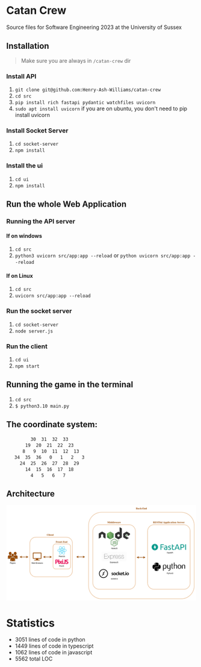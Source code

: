 # Catan Crew
Source files for Software Engineering 2023 at the University of Sussex

## Installation
> Make sure you are always in `/catan-crew` dir

### Install API
1. `git clone git@github.com:Henry-Ash-Williams/catan-crew`
2. `cd src`
3. `pip install rich fastapi pydantic watchfiles uvicorn`
4. `sudo apt install uvicorn` if you are on ubuntu, you don't need to pip install uvicorn

### Install Socket Server
1. `cd socket-server`
2. `npm install`

### Install the ui
1. `cd ui`
2. `npm install`

## Run the whole Web Application
### Running the API server
#### If on windows
1. `cd src`
2. `python3 uvicorn src/app:app --reload` or `python uvicorn src/app:app --reload`

#### If on Linux
1. `cd src`
2. `uvicorn src/app:app --reload`

### Run the socket server
1. `cd socket-server`
2. `node server.js`

### Run the client
1. `cd ui`
2. `npm start`

## Running the game in the terminal
1. `cd src`
1. `$ python3.10 main.py `

## The coordinate system:

```
         30  31  32  33
       19  20  21  22  23
      8   9  10  11  12  13
   34  35  36   0   1   2   3
     24  25  26  27  28  29
       14  15  16  17  18
         4   5   6   7
```

## Architecture
![System design](https://raw.githubusercontent.com/Henry-Ash-Williams/catan-crew/main/Simplified%20System%20Design.png?token=GHSAT0AAAAAAB52HUNZY7ATTXHOO2EVK7KIZCHZSIA)

# Statistics 
- 3051 lines of code in python 
- 1449 lines of code in typescript 
- 1062 lines of code in javascript
- 5562 total LOC 
